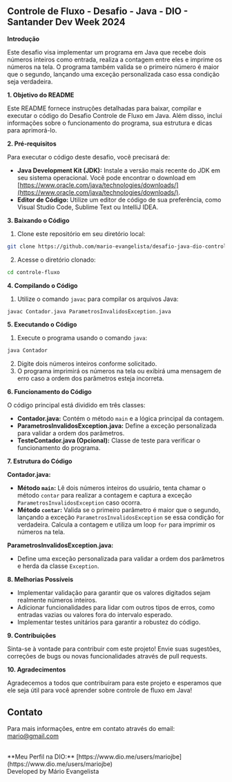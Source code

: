 ## Controle de Fluxo - Desafio - Java - DIO - Santander Dev Week 2024

**Introdução**

Este desafio visa implementar um programa em Java que recebe dois números inteiros como entrada, realiza a contagem entre eles e imprime os números na tela. O programa também valida se o primeiro número é maior que o segundo, lançando uma exceção personalizada caso essa condição seja verdadeira.

**1. Objetivo do README**

Este README fornece instruções detalhadas para baixar, compilar e executar o código do Desafio Controle de Fluxo em Java. Além disso, inclui informações sobre o funcionamento do programa, sua estrutura e dicas para aprimorá-lo.

**2. Pré-requisitos**

Para executar o código deste desafio, você precisará de:

* **Java Development Kit (JDK):** Instale a versão mais recente do JDK em seu sistema operacional. Você pode encontrar o download em [https://www.oracle.com/java/technologies/downloads/](https://www.oracle.com/java/technologies/downloads/).
* **Editor de Código:** Utilize um editor de código de sua preferência, como Visual Studio Code, Sublime Text ou IntelliJ IDEA.

**3. Baixando o Código**

1. Clone este repositório em seu diretório local:

```bash
git clone https://github.com/mario-evangelista/desafio-java-dio-controle-fluxo.git
```

2. Acesse o diretório clonado:

```bash
cd controle-fluxo
```

**4. Compilando o Código**

1. Utilize o comando `javac` para compilar os arquivos Java:

```bash
javac Contador.java ParametrosInvalidosException.java
```

**5. Executando o Código**

1. Execute o programa usando o comando `java`:

```bash
java Contador
```

2. Digite dois números inteiros conforme solicitado.
3. O programa imprimirá os números na tela ou exibirá uma mensagem de erro caso a ordem dos parâmetros esteja incorreta.

**6. Funcionamento do Código**

O código principal está dividido em três classes:

* **Contador.java:** Contém o método `main` e a lógica principal da contagem.
* **ParametrosInvalidosException.java:** Define a exceção personalizada para validar a ordem dos parâmetros.
* **TesteContador.java (Opcional):** Classe de teste para verificar o funcionamento do programa.

**7. Estrutura do Código**

**Contador.java:**

* **Método `main`:** Lê dois números inteiros do usuário, tenta chamar o método `contar` para realizar a contagem e captura a exceção `ParametrosInvalidosException` caso ocorra.
* **Método `contar`:** Valida se o primeiro parâmetro é maior que o segundo, lançando a exceção `ParametrosInvalidosException` se essa condição for verdadeira. Calcula a contagem e utiliza um loop `for` para imprimir os números na tela.

**ParametrosInvalidosException.java:**

* Define uma exceção personalizada para validar a ordem dos parâmetros e herda da classe `Exception`.

**8. Melhorias Possíveis**

* Implementar validação para garantir que os valores digitados sejam realmente números inteiros.
* Adicionar funcionalidades para lidar com outros tipos de erros, como entradas vazias ou valores fora do intervalo esperado.
* Implementar testes unitários para garantir a robustez do código.

**9. Contribuições**

Sinta-se à vontade para contribuir com este projeto! Envie suas sugestões, correções de bugs ou novas funcionalidades através de pull requests.

**10. Agradecimentos**

Agradecemos a todos que contribuíram para este projeto e esperamos que ele seja útil para você aprender sobre controle de fluxo em Java!

## Contato

Para mais informações, entre em contato através do email: mario@gmail.com

<br>
**Meu Perfil na DIO:** [https://www.dio.me/users/mariojbe] (https://www.dio.me/users/mariojbe)

<br>
Developed by Mário Evangelista
